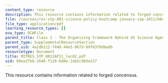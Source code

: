 ```yaml
---
content_type: resource
description: This resource contains information related to forged concensus.
file: /courses/res-stp-001-science-policy-bootcamp-january-iap-2011/b0ea2fbb2646f1286d8e2ab5c98de237_MITRES_STP_001IAP11_lec02.pdf
file_type: application/pdf
learning_resource_types: []
ocw_type: OCWFile
parent_title: Class 2 - The Organizing Framework Behind US Science Agencies
parent_type: SupplementalResourceSection
parent_uid: 4a2db112-f448-44e5-867d-89f63f8d6edb
resourcetype: Document
title: MITRES_STP_001IAP11_lec02.pdf
uid: b0ea2fbb-2646-f128-6d8e-2ab5c98de237
---
```

This resource contains information related to forged concensus.

